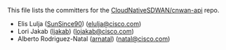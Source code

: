 This file lists the committers for the [CloudNativeSDWAN/cnwan-api](https://github.com/CloudNativeSDWAN/cnwan-api) repo.

* Elis Lulja ([SunSince90](https://github.com/SunSince90)) ([elulja@cisco.com](mailto:elulja@cisco.com))
* Lori Jakab ([ljakab](https://github.com/ljakab)) ([lojakab@cisco.com](mailto:lojakab@cisco.com))
* Alberto Rodriguez-Natal ([arnatal](https://github.com/arnatal)) ([natal@cisco.com](mailto:natal@cisco.com))
